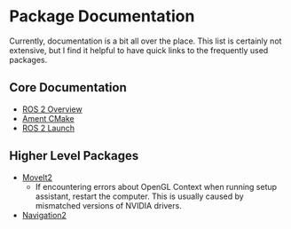 # Package Documentation

Currently, documentation is a bit all over the place. This list is certainly
not extensive, but I find it helpful to have quick links to the frequently
used packages.

## Core Documentation

 * [ROS 2 Overview](https://docs.ros.org/en/rolling/index.html)
 * [Ament CMake](https://docs.ros.org/en/rolling/How-To-Guides/Ament-CMake-Documentation.html)
 * [ROS 2 Launch](https://github.com/ros2/launch/blob/master/launch/doc/source/architecture.rst)

## Higher Level Packages

 * [MoveIt2](https://moveit.ros.org/)
   * If encountering errors about OpenGL Context when running setup assistant, restart the computer. This is usually caused by mismatched versions of NVIDIA drivers.
 * [Navigation2](https://navigation.ros.org/)
